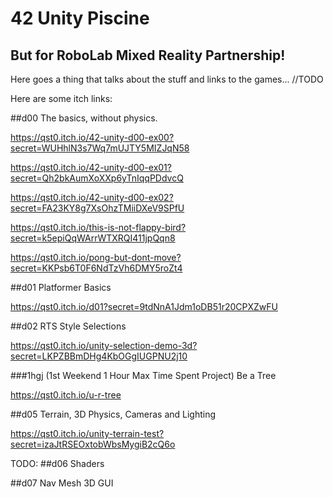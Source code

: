 # 42 Unity Piscine
## But for RoboLab Mixed Reality Partnership!

Here goes a thing that talks about the stuff and links to the games...
//TODO

Here are some itch links:

##d00
The basics, without physics.

https://qst0.itch.io/42-unity-d00-ex00?secret=WUHhlN3s7Wq7mUJTY5MIZJqN58

https://qst0.itch.io/42-unity-d00-ex01?secret=Qh2bkAumXoXXp6yTnIqqPDdvcQ

https://qst0.itch.io/42-unity-d00-ex02?secret=FA23KY8g7XsOhzTMiiDXeV9SPfU

https://qst0.itch.io/this-is-not-flappy-bird?secret=k5epiQqWArrWTXRQI411jpQqn8

https://qst0.itch.io/pong-but-dont-move?secret=KKPsb6T0F6NdTzVh6DMY5roZt4

##d01
Platformer Basics

https://qst0.itch.io/d01?secret=9tdNnA1Jdm1oDB51r20CPXZwFU

##d02
RTS Style Selections

https://qst0.itch.io/unity-selection-demo-3d?secret=LKPZBBmDHg4KbOGgIUGPNU2j10

###1hgj (1st Weekend 1 Hour Max Time Spent Project)
Be a Tree

https://qst0.itch.io/u-r-tree

##d05
Terrain, 3D Physics, Cameras and Lighting

https://qst0.itch.io/unity-terrain-test?secret=izaJtRSEOxtobWbsMygiB2cQ6o

TODO:
##d06
Shaders

##d07
Nav Mesh 3D GUI
